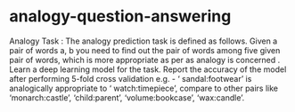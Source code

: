 # analogy-question-answering
Analogy Task : The analogy prediction task is defined as follows. Given a pair of words
a, b you need to find out the pair of words among five given pair of words, which is
more appropriate as per as analogy is concerned . Learn a deep learning model for the
task. Report the accuracy of the model after performing 5-fold cross validation
e.g. - ‘ sandal:footwear’ is analogically appropriate to ‘ watch:timepiece’,
compare to other pairs like ‘monarch:castle’, ‘child:parent’,
‘volume:bookcase’, ‘wax:candle’.
